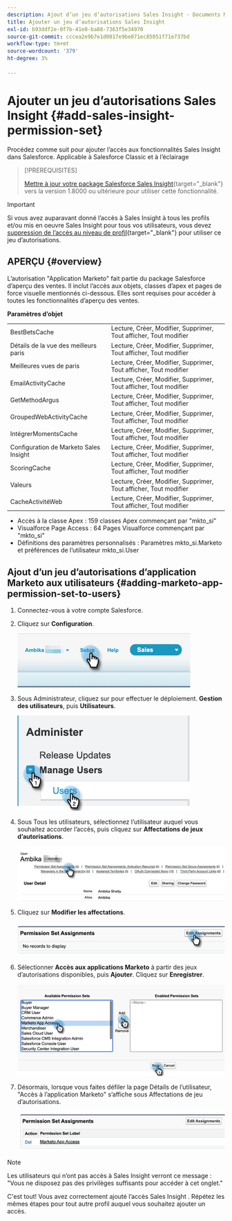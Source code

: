 ```yaml
---
description: Ajout d’un jeu d’autorisations Sales Insight - Documents Marketo - Documentation du produit
title: Ajouter un jeu d’autorisations Sales Insight
exl-id: b93ddf2e-0f7b-41e0-ba88-7363f5e34970
source-git-commit: cccea2e9b7e1d0017e9be071ec85051f71e737bd
workflow-type: tm+mt
source-wordcount: '379'
ht-degree: 3%

---
```


# Ajouter un jeu d’autorisations Sales Insight {#add-sales-insight-permission-set}

Procédez comme suit pour ajouter l’accès aux fonctionnalités Sales Insight dans Salesforce. Applicable à Salesforce Classic et à l’éclairage

>[!PREREQUISITES]
>
>[Mettre à jour votre package Salesforce Sales Insight](/help/marketo/product-docs/marketo-sales-insight/msi-for-salesforce/upgrading/upgrading-your-msi-package.md){target=&quot;_blank&quot;} vers la version 1.8000 ou ultérieure pour utiliser cette fonctionnalité.

>[!IMPORTANT]
>
>Si vous avez auparavant donné l’accès à Sales Insight à tous les profils et/ou mis en oeuvre Sales Insight pour tous vos utilisateurs, vous devez [suppression de l’accès au niveau de profil](/help/marketo/product-docs/marketo-sales-insight/msi-for-salesforce/configuration/remove-sales-insight-access.md){target=&quot;_blank&quot;} pour utiliser ce jeu d’autorisations.

## APERÇU {#overview}

L’autorisation &quot;Application Marketo&quot; fait partie du package Salesforce d’aperçu des ventes. Il inclut l’accès aux objets, classes d’apex et pages de force visuelle mentionnés ci-dessous. Elles sont requises pour accéder à toutes les fonctionnalités d’aperçu des ventes.

**Paramètres d’objet**

<table> 
 <tbody> 
 <tr> 
   <td>BestBetsCache</td> 
   <td>Lecture, Créer, Modifier, Supprimer, Tout afficher, Tout modifier</td> 
  </tr> 
  <tr> 
   <td>Détails de la vue des meilleurs paris</td> 
   <td>Lecture, Créer, Modifier, Supprimer, Tout afficher, Tout modifier</td> 
  </tr> 
  <tr> 
   <td>Meilleures vues de paris</td> 
   <td>Lecture, Créer, Modifier, Supprimer, Tout afficher, Tout modifier</td> 
  </tr> 
  <tr> 
   <td>EmailActivityCache</td> 
   <td>Lecture, Créer, Modifier, Supprimer, Tout afficher, Tout modifier</td> 
  </tr> 
  <tr> 
   <td>GetMethodArgus</td> 
   <td>Lecture, Créer, Modifier, Supprimer, Tout afficher, Tout modifier</td> 
  </tr> 
  <tr> 
   <td>GroupedWebActivityCache</td> 
   <td>Lecture, Créer, Modifier, Supprimer, Tout afficher, Tout modifier</td> 
  </tr> 
  <tr> 
   <td>IntégrerMomentsCache</td> 
   <td>Lecture, Créer, Modifier, Supprimer, Tout afficher, Tout modifier</td> 
  </tr> 
  <tr> 
   <td>Configuration de Marketo Sales Insight</td> 
   <td>Lecture, Créer, Modifier, Supprimer, Tout afficher, Tout modifier</td> 
  </tr> 
  <tr> 
   <td>ScoringCache</td> 
   <td>Lecture, Créer, Modifier, Supprimer, Tout afficher, Tout modifier</td> 
  </tr> 
  <tr> 
   <td>Valeurs</td> 
   <td>Lecture, Créer, Modifier, Supprimer, Tout afficher, Tout modifier</td> 
  </tr> 
  <tr> 
   <td>CacheActivitéWeb</td> 
   <td>Lecture, Créer, Modifier, Supprimer, Tout afficher, Tout modifier</td> 
  </tr> 
 </tbody> 
</table>

* Accès à la classe Apex : 159 classes Apex commençant par &quot;mkto_si&quot;
* Visualforce Page Access : 64 Pages Visualforce commençant par &quot;mkto_si&quot;
* Définitions des paramètres personnalisés : Paramètres mkto_si.Marketo et préférences de l’utilisateur mkto_si.User

## Ajout d’un jeu d’autorisations d’application Marketo aux utilisateurs {#adding-marketo-app-permission-set-to-users}

1. Connectez-vous à votre compte Salesforce.

1. Cliquez sur **Configuration**.

   ![](assets/add-sales-insight-permission-set-1.png)

1. Sous Administrateur, cliquez sur pour effectuer le déploiement. **Gestion des utilisateurs**, puis **Utilisateurs**.

   ![](assets/add-sales-insight-permission-set-2.png)

1. Sous Tous les utilisateurs, sélectionnez l’utilisateur auquel vous souhaitez accorder l’accès, puis cliquez sur **Affectations de jeux d’autorisations**.

   ![](assets/add-sales-insight-permission-set-3.png)

1. Cliquez sur **Modifier les affectations**.

   ![](assets/add-sales-insight-permission-set-4.png)

1. Sélectionner **Accès aux applications Marketo** à partir des jeux d’autorisations disponibles, puis **Ajouter**. Cliquez sur **Enregistrer**.

   ![](assets/add-sales-insight-permission-set-5.png)

1. Désormais, lorsque vous faites défiler la page Détails de l’utilisateur, &quot;Accès à l’application Marketo&quot; s’affiche sous Affectations de jeu d’autorisations.

   ![](assets/add-sales-insight-permission-set-6.png)

>[!NOTE]
>
>Les utilisateurs qui n’ont pas accès à Sales Insight verront ce message : &quot;Vous ne disposez pas des privilèges suffisants pour accéder à cet onglet.&quot;

C&#39;est tout! Vous avez correctement ajouté l’accès Sales Insight . Répétez les mêmes étapes pour tout autre profil auquel vous souhaitez ajouter un accès.
